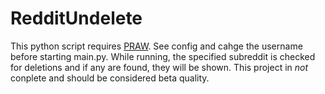 RedditUndelete
==============

This python script requires [PRAW](https://praw.readthedocs.org/). See config and cahge the username before starting main.py. While running, the specified subreddit is checked for deletions and if any are found, they will be shown. This project in *not* conplete and should be considered beta quality.
